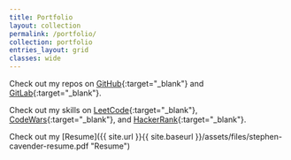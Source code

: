 ```yaml
---
title: Portfolio
layout: collection
permalink: /portfolio/
collection: portfolio
entries_layout: grid
classes: wide
---
```


Check out my repos on [GitHub](https://github.com/StephenCavender){:target="_blank"} and [GitLab](https://gitlab.com/stephen.cavender){:target="_blank"}.

Check out my skills on [LeetCode](https://leetcode.com/stephencavender/){:target="_blank"}, [CodeWars](https://www.codewars.com/users/StephenCavender){:target="_blank"}, and [HackerRank](https://www.hackerrank.com/stephen_cavender){:target="_blank"}.

Check out my [Resume]({{ site.url }}{{ site.baseurl }}/assets/files/stephen-cavender-resume.pdf "Resume")
